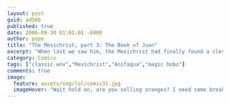 ```yaml
---
layout: post
guid: ad56b
published: true
date: 2006-09-30 01:01:01 -0400
author: pope
title: "The Mexichrist, part 3: The Book of Juan"
excerpt: "When last we saw him, the Mexichrist had finally found a clever way into the US, by climbing over the wall. Okay, it wasn\'t that clever, but really, I\'m just hoping he gets some dialogue soon. I want to know what his accent sounds like."
category: Comics
tags: ["classic wnv","Mexichrist","Anifaqua","magic hobo"]
comments: true 
image:
  feature: assets/img/lol/comic31.jpg
  imageHover: "Wait hold on, are you selling oranges? I need some breakfast."
---
```



